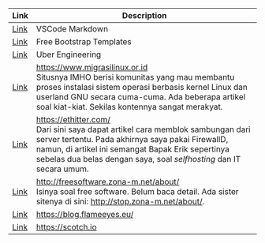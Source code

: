 | Link | Description |
| - | - |
| [Link](https://code.visualstudio.com/docs/languages/markdown) | VSCode Markdown |
| [Link](https://startbootstrap.com/) | Free Bootstrap Templates |
| [Link](https://eng.uber.com/tech-stack-part-one/) | Uber Engineering |
| [Link](https://www.migrasilinux.or.id) | https://www.migrasilinux.or.id<br>Situsnya IMHO berisi komunitas yang mau membantu proses instalasi sistem operasi berbasis kernel Linux dan userland GNU secara cuma-cuma. Ada beberapa artikel soal kiat-kiat. Sekilas kontennya sangat merakyat. |
| [Link](https://ethitter.com/) | https://ethitter.com/<br>Dari sini saya dapat artikel cara memblok sambungan dari server tertentu. Pada akhirnya saya pakai FirewallD, namun, di artikel ini semangat Bapak Erik sepertinya sebelas dua belas dengan saya, soal *selfhosting* dan IT secara umum. |
| [Link](http://freesoftware.zona-m.net/about/) | http://freesoftware.zona-m.net/about/<br>Isinya soal free software. Belum baca detail. Ada sister sitenya di sini: http://stop.zona-m.net/about/. |
| [Link](https://blog.flameeyes.eu/) | https://blog.flameeyes.eu/ |
| [Link](https://scotch.io) | https://scotch.io |